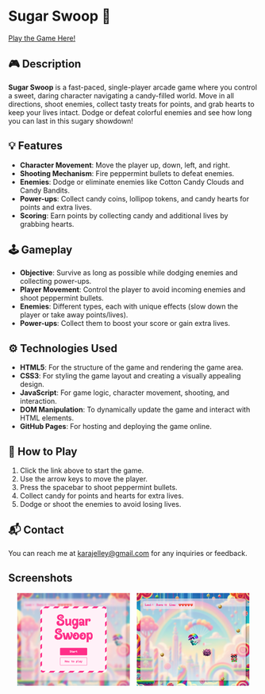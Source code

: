 # Sugar Swoop 🍬

[Play the Game Here!](https://karajelley.github.io/sugar-swoop/)

## 🎮 Description

**Sugar Swoop** is a fast-paced, single-player arcade game where you control a sweet, daring character navigating a candy-filled world. Move in all directions, shoot enemies, collect tasty treats for points, and grab hearts to keep your lives intact. Dodge or defeat colorful enemies and see how long you can last in this sugary showdown!

## 💡 Features

- **Character Movement**: Move the player up, down, left, and right.
- **Shooting Mechanism**: Fire peppermint bullets to defeat enemies.
- **Enemies**: Dodge or eliminate enemies like Cotton Candy Clouds and Candy Bandits.
- **Power-ups**: Collect candy coins, lollipop tokens, and candy hearts for points and extra lives.
- **Scoring**: Earn points by collecting candy and additional lives by grabbing hearts.

## 🕹️ Gameplay

- **Objective**: Survive as long as possible while dodging enemies and collecting power-ups.
- **Player Movement**: Control the player to avoid incoming enemies and shoot peppermint bullets.
- **Enemies**: Different types, each with unique effects (slow down the player or take away points/lives).
- **Power-ups**: Collect them to boost your score or gain extra lives.

## ⚙️ Technologies Used

- **HTML5**: For the structure of the game and rendering the game area.
- **CSS3**: For styling the game layout and creating a visually appealing design.
- **JavaScript**: For game logic, character movement, shooting, and interaction.
- **DOM Manipulation**: To dynamically update the game and interact with HTML elements.
- **GitHub Pages**: For hosting and deploying the game online.

## 🚀 How to Play

1. Click the link above to start the game.
2. Use the arrow keys to move the player.
3. Press the spacebar to shoot peppermint bullets.
4. Collect candy for points and hearts for extra lives.
5. Dodge or shoot the enemies to avoid losing lives.

## 📬 Contact

You can reach me at [karajelley@gmail.com](mailto:karajelley@gmail.com) for any inquiries or feedback.

## Screenshots

<p align="center">
  <img src="assets/sugarswoop_gameplay_screenshot_01.png" width="45%" style="margin-right: 10px;">
  <img src="assets/sugarswoop_gameplay_screenshot_02.png" width="45%">
</p>


